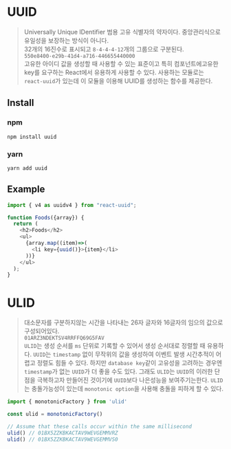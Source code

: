 # UUID
> Universally Unique IDentifier 범용 고유 식별자의 약자이다. 중앙관리식으로 유일성을 보장하는 방식이 아니다.  
> 32개의 16진수로 표시되고 `8-4-4-4-12`개의 그룹으로 구분된다.  
`550e8400-e29b-41d4-a716-446655440000`  
> 고유한 아이디 값을 생성할 때 사용할 수 있는 표준이고 특히 컴포넌트에고유한 key를 요구하는 React에서 유용하게
> 사용할 수 있다. 사용하는 모듈로는 `react-uuid`가 있는데 이 모듈을 이용해 UUID를 생성하는 함수를 제공한다.

## Install

### npm
`npm install uuid`

### yarn
`yarn add uuid`

## Example
```js
import { v4 as uuidv4 } from "react-uuid";

function Foods({array}) {
  return (
    <h2>Foods</h2>
    <ul>
      {array.map((item)=>(
        <li key={uuid()}>{item}</li>
      ))}
    </ul>
  );
}
```

# ULID
> 대소문자를 구분하지않는 시간을 나타내는 26자 글자와 16글자의 임으의 값으로 구성되어있다.  
`01ARZ3NDEKTSV4RRFFQ69G5FAV`  
> `ULID`는 생성 순서를 `ms` 단위로 기록할 수 있어서 생성 순서대로 정렬할 때 유용하다. `UUID`는 `timestamp` 없이
> 무작위의 값을 생성하여 이벤트 발생 시간추적이 어렵고 정렬도 힘들 수 있다. 하지만 `database key`같이 고유성을
> 고려하는 경우엔 `timestamp`가 없는 `UUID`가 더 좋을 수도 있다. 그래도 `ULID`는 `UUID`의 이러한 단점을 극복하고자
> 만들어진 것이기에 `UUID`보다 나은성능을 보여주기는한다. `ULID`는 충돌가능성이 있는데 `monotonic option`을 사용해
> 충돌을 피하게 할 수 있다.
```js
import { monotonicFactory } from 'ulid'

const ulid = monotonicFactory()

// Assume that these calls occur within the same millisecond
ulid() // 01BX5ZZKBKACTAV9WEVGEMMVRZ
ulid() // 01BX5ZZKBKACTAV9WEVGEMMVS0
```
